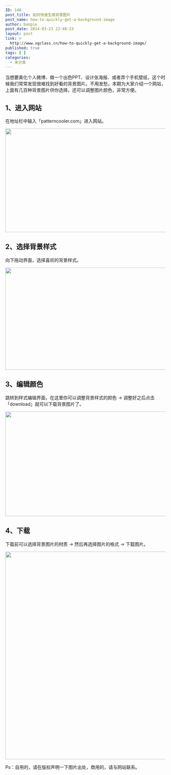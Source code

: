 ```yaml
---
ID: 140
post_title: 如何快速生成背景图片
post_name: how-to-quickly-get-a-background-image
author: banpie
post_date: 2014-03-23 22:40:23
layout: post
link: >
  http://www.xgclass.cn/how-to-quickly-get-a-background-image/
published: true
tags: [ ]
categories:
  - 未分类
---
```

当想要美化个人微博、做一个出色PPT、设计张海报、或者弄个手机壁纸，这个时候我们常常发现很难找到好看的背景图片。不用发愁，本期为大家介绍一个网站，上面有几百种背景图片供你选择，还可以调整图片颜色，非常方便。

## **1、进入网站**

在地址栏中输入「patterncooler.com」进入网站。

<img class="alignnone size-full wp-image-752" src="http://www.xgclass.cn/wp-content/uploads/2018/11/0-52.jpg" width="620" height="325" alt="" />

## **2、选择背景样式**

向下拖动界面，选择喜欢的背景样式。

<img class="alignnone size-full wp-image-753" src="http://www.xgclass.cn/wp-content/uploads/2018/11/0-53.jpg" width="620" height="320" alt="" />

## **3、编辑颜色**

跳转到样式编辑界面，在这里你可以调整背景样式的颜色 -> 调整好之后点击「download」就可以下载背景图片了。

<img class="alignnone size-full wp-image-754" src="http://www.xgclass.cn/wp-content/uploads/2018/11/0-54.jpg" width="620" height="328" alt="" />

## **4、下载**

下载前可以选择背景图片的材质 -> 然后再选择图片的格式 -> 下载图片。

<img class="alignnone size-full wp-image-755" src="http://www.xgclass.cn/wp-content/uploads/2018/11/0-55.jpg" width="620" height="651" alt="" />

Ps：自用的，请在版权声明一下图片出处，商用的，请与网站联系。